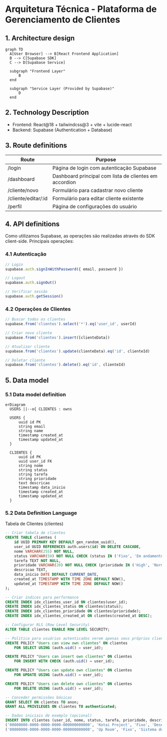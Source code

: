 # Arquitetura Técnica - Plataforma de Gerenciamento de Clientes

## 1. Architecture design

```mermaid
graph TD
  A[User Browser] --> B[React Frontend Application]
  B --> C[Supabase SDK]
  C --> D[Supabase Service]

  subgraph "Frontend Layer"
      B
  end

  subgraph "Service Layer (Provided by Supabase)"
      D
  end
```

## 2. Technology Description
- Frontend: React@18 + tailwindcss@3 + vite + lucide-react
- Backend: Supabase (Authentication + Database)

## 3. Route definitions

| Route | Purpose |
|-------|---------|
| /login | Página de login com autenticação Supabase |
| /dashboard | Dashboard principal com lista de clientes em accordion |
| /cliente/novo | Formulário para cadastrar novo cliente |
| /cliente/editar/:id | Formulário para editar cliente existente |
| /perfil | Página de configurações do usuário |

## 4. API definitions
Como utilizamos Supabase, as operações são realizadas através do SDK client-side. Principais operações:

### 4.1 Autenticação
```typescript
// Login
supabase.auth.signInWithPassword({ email, password })

// Logout  
supabase.auth.signOut()

// Verificar sessão
supabase.auth.getSession()
```

### 4.2 Operações de Clientes
```typescript
// Buscar todos os clientes
supabase.from('clientes').select('*').eq('user_id', userId)

// Criar novo cliente
supabase.from('clientes').insert([clienteData])

// Atualizar cliente
supabase.from('clientes').update(clienteData).eq('id', clienteId)

// Deletar cliente
supabase.from('clientes').delete().eq('id', clienteId)
```

## 5. Data model

### 5.1 Data model definition

```mermaid
erDiagram
  USERS ||--o{ CLIENTES : owns
  
  USERS {
      uuid id PK
      string email
      string name
      timestamp created_at
      timestamp updated_at
  }
  
  CLIENTES {
      uuid id PK
      uuid user_id FK
      string nome
      string status
      string tarefa
      string prioridade
      text descricao
      timestamp data_inicio
      timestamp created_at
      timestamp updated_at
  }
```

### 5.2 Data Definition Language

Tabela de Clientes (clientes)
```sql
-- Criar tabela de clientes
CREATE TABLE clientes (
    id UUID PRIMARY KEY DEFAULT gen_random_uuid(),
    user_id UUID REFERENCES auth.users(id) ON DELETE CASCADE,
    nome VARCHAR(255) NOT NULL,
    status VARCHAR(50) NOT NULL CHECK (status IN ('Fixo', 'Em andamento', 'Aguardando feedback', 'Pausado', 'Concluído')),
    tarefa TEXT NOT NULL,
    prioridade VARCHAR(20) NOT NULL CHECK (prioridade IN ('High', 'Normal', 'Low')),
    descricao TEXT,
    data_inicio DATE DEFAULT CURRENT_DATE,
    created_at TIMESTAMP WITH TIME ZONE DEFAULT NOW(),
    updated_at TIMESTAMP WITH TIME ZONE DEFAULT NOW()
);

-- Criar índices para performance
CREATE INDEX idx_clientes_user_id ON clientes(user_id);
CREATE INDEX idx_clientes_status ON clientes(status);
CREATE INDEX idx_clientes_prioridade ON clientes(prioridade);
CREATE INDEX idx_clientes_created_at ON clientes(created_at DESC);

-- Configurar RLS (Row Level Security)
ALTER TABLE clientes ENABLE ROW LEVEL SECURITY;

-- Política para usuários autenticados verem apenas seus próprios clientes
CREATE POLICY "Users can view own clientes" ON clientes
    FOR SELECT USING (auth.uid() = user_id);

CREATE POLICY "Users can insert own clientes" ON clientes
    FOR INSERT WITH CHECK (auth.uid() = user_id);

CREATE POLICY "Users can update own clientes" ON clientes
    FOR UPDATE USING (auth.uid() = user_id);

CREATE POLICY "Users can delete own clientes" ON clientes
    FOR DELETE USING (auth.uid() = user_id);

-- Conceder permissões básicas
GRANT SELECT ON clientes TO anon;
GRANT ALL PRIVILEGES ON clientes TO authenticated;

-- Dados iniciais de exemplo (opcional)
INSERT INTO clientes (user_id, nome, status, tarefa, prioridade, descricao, data_inicio) VALUES
('00000000-0000-0000-0000-000000000000', 'Kotai Project', 'Fixo', 'Desenvolvimento de aplicativo mobile', 'High', 'Projeto de desenvolvimento completo com funcionalidades avançadas', '2024-01-15'),
('00000000-0000-0000-0000-000000000000', 'Up Room', 'Fixo', 'Sistema de chat com funcionalidades especiais', 'High', 'Chat com mensagens diretas, grupos e tópicos', '2024-02-01');
```